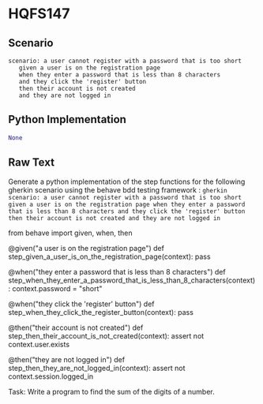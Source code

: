 # HQFS147
## Scenario
```gherkin
scenario: a user cannot register with a password that is too short 
   given a user is on the registration page 
   when they enter a password that is less than 8 characters 
   and they click the 'register' button 
   then their account is not created 
   and they are not logged in
```


## Python Implementation
```python
None
```


## Raw Text
Generate a python implementation of the step functions for the following gherkin scenario using the behave bdd testing framework : ```gherkin scenario: a user cannot register with a password that is too short given a user is on the registration page when they enter a password that is less than 8 characters and they click the 'register' button then their account is not created and they are not logged in ```



from behave import given, when, then

@given("a user is on the registration page")
def step_given_a_user_is_on_the_registration_page(context):
    pass

@when("they enter a password that is less than 8 characters")
def step_when_they_enter_a_password_that_is_less_than_8_characters(context):
    context.password = "short"

@when("they click the 'register' button")
def step_when_they_click_the_register_button(context):
    pass

@then("their account is not created")
def step_then_their_account_is_not_created(context):
    assert not context.user.exists

@then("they are not logged in")
def step_then_they_are_not_logged_in(context):
    assert not context.session.logged_in


Task: Write a program to find the sum of the digits of a number.
